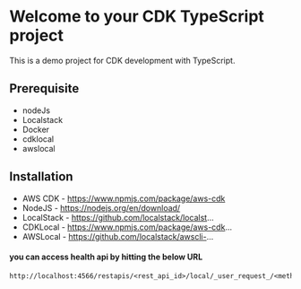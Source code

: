 # Welcome to your CDK TypeScript project

This is a demo project for CDK development with TypeScript.

## Prerequisite
- nodeJs 
- Localstack 
- Docker
- cdklocal 
- awslocal 

## Installation
- AWS CDK - https://www.npmjs.com/package/aws-cdk  
- NodeJS - https://nodejs.org/en/download/
- LocalStack - https://github.com/localstack/localst...
- CDKLocal - https://www.npmjs.com/package/aws-cdk...
- AWSLocal -  https://github.com/localstack/awscli-...


#### you can access health  api by hitting the below URL

```
http://localhost:4566/restapis/<rest_api_id>/local/_user_request_/<method_path>
```


